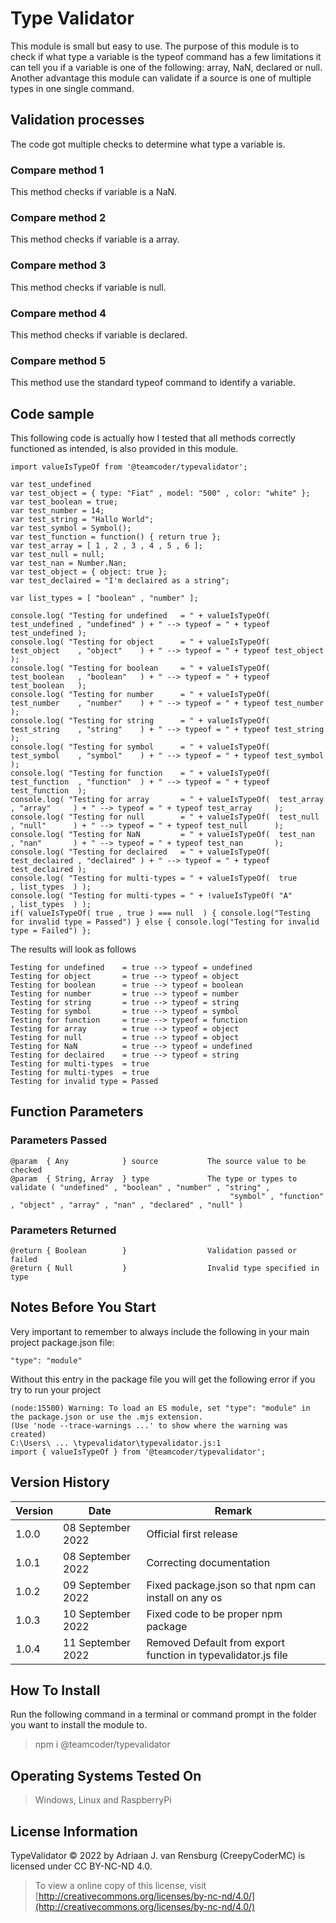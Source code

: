 # Type Validator
This module is small but easy to use. The purpose of this module is to check if what type a variable is the typeof command has a few limitations it can tell you if a variable is one of the following: array, NaN, declared or null. Another advantage this module can validate if a source is one of multiple types in one single command.
## Validation processes
The code got multiple checks to determine what type a variable is.
### Compare method 1
This method checks if variable is a NaN.
### Compare method 2
This method checks if variable is a array.
### Compare method 3
This method checks if variable is null.
### Compare method 4
This method checks if variable is declared.
### Compare method 5
This method use the standard typeof command to identify a variable.
## Code sample
This following code is actually how I tested that all methods correctly functioned as intended, is also provided in this module.
```
import valueIsTypeOf from '@teamcoder/typevalidator';

var test_undefined
var test_object = { type: "Fiat" , model: "500" , color: "white" };
var test_boolean = true;
var test_number = 14;
var test_string = "Hallo World";
var test_symbol = Symbol();
var test_function = function() { return true };
var test_array = [ 1 , 2 , 3 , 4 , 5 , 6 ];
var test_null = null;
var test_nan = Number.Nan;
var test_object = { object: true };
var test_declaired = "I'm declaired as a string";

var list_types = [ "boolean" , "number" ];

console.log( "Testing for undefined   = " + valueIsTypeOf(  test_undefined , "undefined" ) + " --> typeof = " + typeof test_undefined );
console.log( "Testing for object      = " + valueIsTypeOf(  test_object    , "object"    ) + " --> typeof = " + typeof test_object    );
console.log( "Testing for boolean     = " + valueIsTypeOf(  test_boolean   , "boolean"   ) + " --> typeof = " + typeof test_boolean   );
console.log( "Testing for number      = " + valueIsTypeOf(  test_number    , "number"    ) + " --> typeof = " + typeof test_number    );
console.log( "Testing for string      = " + valueIsTypeOf(  test_string    , "string"    ) + " --> typeof = " + typeof test_string    );
console.log( "Testing for symbol      = " + valueIsTypeOf(  test_symbol    , "symbol"    ) + " --> typeof = " + typeof test_symbol    );
console.log( "Testing for function    = " + valueIsTypeOf(  test_function  , "function"  ) + " --> typeof = " + typeof test_function  );
console.log( "Testing for array       = " + valueIsTypeOf(  test_array     , "array"     ) + " --> typeof = " + typeof test_array     );
console.log( "Testing for null        = " + valueIsTypeOf(  test_null      , "null"      ) + " --> typeof = " + typeof test_null      );
console.log( "Testing for NaN         = " + valueIsTypeOf(  test_nan       , "nan"       ) + " --> typeof = " + typeof test_nan       );
console.log( "Testing for declaired   = " + valueIsTypeOf(  test_declaired , "declaired" ) + " --> typeof = " + typeof test_declaired );
console.log( "Testing for multi-types = " + valueIsTypeOf(  true           , list_types  ) );
console.log( "Testing for multi-types = " + !valueIsTypeOf( "A"            , list_types  ) );
if( valueIsTypeOf( true , true ) === null  ) { console.log("Testing for invalid type = Passed") } else { console.log("Testing for invalid type = Failed") };
```
The results will look as follows
```
Testing for undefined    = true --> typeof = undefined
Testing for object       = true --> typeof = object
Testing for boolean      = true --> typeof = boolean
Testing for number       = true --> typeof = number
Testing for string       = true --> typeof = string
Testing for symbol       = true --> typeof = symbol
Testing for function     = true --> typeof = function
Testing for array        = true --> typeof = object
Testing for null         = true --> typeof = object
Testing for NaN          = true --> typeof = undefined
Testing for declaired    = true --> typeof = string
Testing for multi-types  = true
Testing for multi-types  = true
Testing for invalid type = Passed
```
## Function Parameters
### Parameters Passed
```
@param  { Any            } source           The source value to be checked
@param  { String, Array  } type             The type or types to validate ( "undefined" , "boolean" , "number" , "string" ,
                                                 "symbol" , "function" , "object" , "array" , "nan" , "declared" , "null" )
```
### Parameters Returned
```
@return { Boolean        }                  Validation passed or failed
@return { Null           }                  Invalid type specified in type
```
## Notes Before You Start
Very important to remember to always include the following in your main project package.json file:
```
"type": "module"
```
Without this entry in the package file you will get the following error if you try to run your project
```
(node:15500) Warning: To load an ES module, set "type": "module" in the package.json or use the .mjs extension.
(Use 'node --trace-warnings ...' to show where the warning was created)
C:\Users\ ... \typevalidator\typevalidator.js:1
import { valueIsTypeOf } from '@teamcoder/typevalidator';
```
## Version History
| Version  | Date                   | Remark                                                                                                |
|----------|------------------------|-------------------------------------------------------------------------------------------------------|
| 1.0.0    | 08 September 2022      | Official first release                                                                                |
| 1.0.1    | 08 September 2022      | Correcting documentation                                                                              |
| 1.0.2    | 09 September 2022      | Fixed package.json so that npm can install on any os                                                  |
| 1.0.3    | 10 September 2022      | Fixed code to be proper npm package                                                                   |
| 1.0.4    | 11 September 2022      | Removed Default from export function in typevalidator.js file                                         |
## How To Install
Run the following command in a terminal or command prompt in the folder you want to install the module to.
> npm i @teamcoder/typevalidator
## Operating Systems Tested On
>Windows, Linux and RaspberryPi
## License Information
TypeValidator © 2022 by Adriaan J. van Rensburg (CreepyCoderMC) is licensed under CC BY-NC-ND 4.0.
> To view a online copy of this license, visit [http://creativecommons.org/licenses/by-nc-nd/4.0/](http://creativecommons.org/licenses/by-nc-nd/4.0/)
